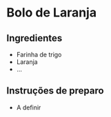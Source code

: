 # Bolo de Laranja

## Ingredientes

* Farinha de trigo
* Laranja
* ...

## Instruções de preparo

* A definir
